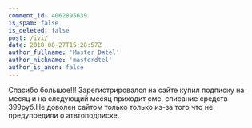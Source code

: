 ```yaml
---
comment_id: 4062895639
is_spam: false
is_deleted: false
post: /ivi/
date: 2018-08-27T15:28:57Z
author_fullname: 'Master Dяtel'
author_nickname: 'masterdtel'
author_is_anon: false
---
```


<p>Спасибо большое!!! Зарегистрировался на сайте купил подписку на месяц и на следующий месяц приходит смс, списание средств 399руб.Не доволен сайтом только только из-за того что не предупредили о атвтоподписке.</p>
